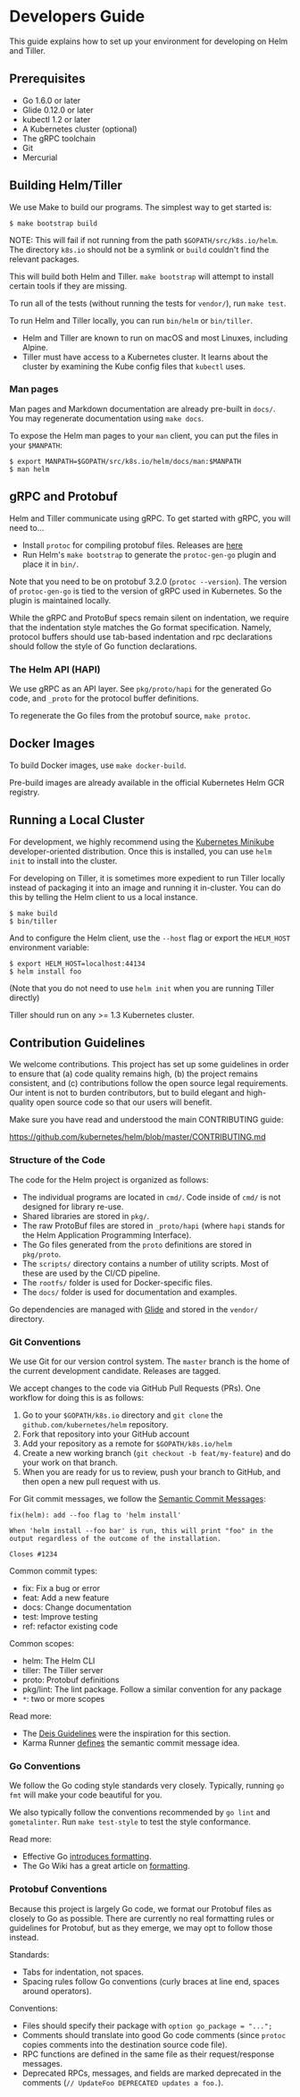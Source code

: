 # Developers Guide

This guide explains how to set up your environment for developing on
Helm and Tiller.

## Prerequisites

- Go 1.6.0 or later
- Glide 0.12.0 or later
- kubectl 1.2 or later
- A Kubernetes cluster (optional)
- The gRPC toolchain
- Git
- Mercurial

## Building Helm/Tiller

We use Make to build our programs. The simplest way to get started is:

```console
$ make bootstrap build
```

NOTE: This will fail if not running from the path `$GOPATH/src/k8s.io/helm`. The
directory `k8s.io` should not be a symlink or `build` couldn't find the relevant
packages.

This will build both Helm and Tiller. `make bootstrap` will attempt to
install certain tools if they are missing.

To run all of the tests (without running the tests for `vendor/`), run
`make test`.

To run Helm and Tiller locally, you can run `bin/helm` or `bin/tiller`.

- Helm and Tiller are known to run on macOS and most Linuxes, including
  Alpine.
- Tiller must have access to a Kubernetes cluster. It learns about the
  cluster by examining the Kube config files that `kubectl` uses.

### Man pages

Man pages and Markdown documentation are already pre-built in `docs/`. You may
regenerate documentation using `make docs`.

To expose the Helm man pages to your `man` client, you can put the files in your
`$MANPATH`:

```
$ export MANPATH=$GOPATH/src/k8s.io/helm/docs/man:$MANPATH
$ man helm
```

## gRPC and Protobuf

Helm and Tiller communicate using gRPC. To get started with gRPC, you will need to...

- Install `protoc` for compiling protobuf files. Releases are
  [here](https://github.com/google/protobuf/releases)
- Run Helm's `make bootstrap` to generate the `protoc-gen-go` plugin and
  place it in `bin/`.

Note that you need to be on protobuf 3.2.0 (`protoc --version`). The
version of `protoc-gen-go` is tied to the version of gRPC used in
Kubernetes. So the plugin is maintained locally.

While the gRPC and ProtoBuf specs remain silent on indentation, we
require that the indentation style matches the Go format specification.
Namely, protocol buffers should use tab-based indentation and rpc
declarations should follow the style of Go function declarations.

### The Helm API (HAPI)

We use gRPC as an API layer. See `pkg/proto/hapi` for the generated Go code,
and `_proto` for the protocol buffer definitions.

To regenerate the Go files from the protobuf source, `make protoc`.

## Docker Images

To build Docker images, use `make docker-build`.

Pre-build images are already available in the official Kubernetes Helm
GCR registry.

## Running a Local Cluster

For development, we highly recommend using the
[Kubernetes Minikube](https://github.com/kubernetes/minikube)
developer-oriented distribution. Once this is installed, you can use
`helm init` to install into the cluster.

For developing on Tiller, it is sometimes more expedient to run Tiller locally
instead of packaging it into an image and running it in-cluster. You can do
this by telling the Helm client to us a local instance.

```console
$ make build
$ bin/tiller
```

And to configure the Helm client, use the `--host` flag or export the `HELM_HOST`
environment variable:

```console
$ export HELM_HOST=localhost:44134
$ helm install foo
```

(Note that you do not need to use `helm init` when you are running Tiller directly)

Tiller should run on any >= 1.3 Kubernetes cluster.

## Contribution Guidelines

We welcome contributions. This project has set up some guidelines in
order to ensure that (a) code quality remains high, (b) the project
remains consistent, and (c) contributions follow the open source legal
requirements. Our intent is not to burden contributors, but to build
elegant and high-quality open source code so that our users will benefit.

Make sure you have read and understood the main CONTRIBUTING guide:

https://github.com/kubernetes/helm/blob/master/CONTRIBUTING.md

### Structure of the Code

The code for the Helm project is organized as follows:

- The individual programs are located in `cmd/`. Code inside of `cmd/`
  is not designed for library re-use.
- Shared libraries are stored in `pkg/`.
- The raw ProtoBuf files are stored in `_proto/hapi` (where `hapi` stands for 
  the Helm Application Programming Interface).
- The Go files generated from the `proto` definitions are stored in `pkg/proto`.
- The `scripts/` directory contains a number of utility scripts. Most of these
  are used by the CI/CD pipeline.
- The `rootfs/` folder is used for Docker-specific files.
- The `docs/` folder is used for documentation and examples.

Go dependencies are managed with
[Glide](https://github.com/Masterminds/glide) and stored in the
`vendor/` directory.

### Git Conventions

We use Git for our version control system. The `master` branch is the
home of the current development candidate. Releases are tagged.

We accept changes to the code via GitHub Pull Requests (PRs). One
workflow for doing this is as follows:

1. Go to your `$GOPATH/k8s.io` directory and `git clone` the
   `github.com/kubernetes/helm` repository.
2. Fork that repository into your GitHub account
3. Add your repository as a remote for `$GOPATH/k8s.io/helm`
4. Create a new working branch (`git checkout -b feat/my-feature`) and
   do your work on that branch.
5. When you are ready for us to review, push your branch to GitHub, and
   then open a new pull request with us.

For Git commit messages, we follow the [Semantic Commit Messages](http://karma-runner.github.io/0.13/dev/git-commit-msg.html):

```
fix(helm): add --foo flag to 'helm install'

When 'helm install --foo bar' is run, this will print "foo" in the
output regardless of the outcome of the installation.

Closes #1234
```

Common commit types:

- fix: Fix a bug or error
- feat: Add a new feature
- docs: Change documentation
- test: Improve testing
- ref: refactor existing code

Common scopes:

- helm: The Helm CLI
- tiller: The Tiller server
- proto: Protobuf definitions
- pkg/lint: The lint package. Follow a similar convention for any
  package
- `*`: two or more scopes

Read more:
- The [Deis Guidelines](https://github.com/deis/workflow/blob/master/src/contributing/submitting-a-pull-request.md)
  were the inspiration for this section.
- Karma Runner [defines](http://karma-runner.github.io/0.13/dev/git-commit-msg.html) the semantic commit message idea.

### Go Conventions

We follow the Go coding style standards very closely. Typically, running
`go fmt` will make your code beautiful for you.

We also typically follow the conventions recommended by `go lint` and
`gometalinter`. Run `make test-style` to test the style conformance.

Read more:

- Effective Go [introduces formatting](https://golang.org/doc/effective_go.html#formatting).
- The Go Wiki has a great article on [formatting](https://github.com/golang/go/wiki/CodeReviewComments).

### Protobuf Conventions

Because this project is largely Go code, we format our Protobuf files as
closely to Go as possible. There are currently no real formatting rules
or guidelines for Protobuf, but as they emerge, we may opt to follow
those instead.

Standards:
- Tabs for indentation, not spaces.
- Spacing rules follow Go conventions (curly braces at line end, spaces
  around operators).

Conventions:
- Files should specify their package with `option go_package = "...";`
- Comments should translate into good Go code comments (since `protoc`
  copies comments into the destination source code file).
- RPC functions are defined in the same file as their request/response
  messages.
- Deprecated RPCs, messages, and fields are marked deprecated in the comments (`// UpdateFoo
  DEPRECATED updates a foo.`).
